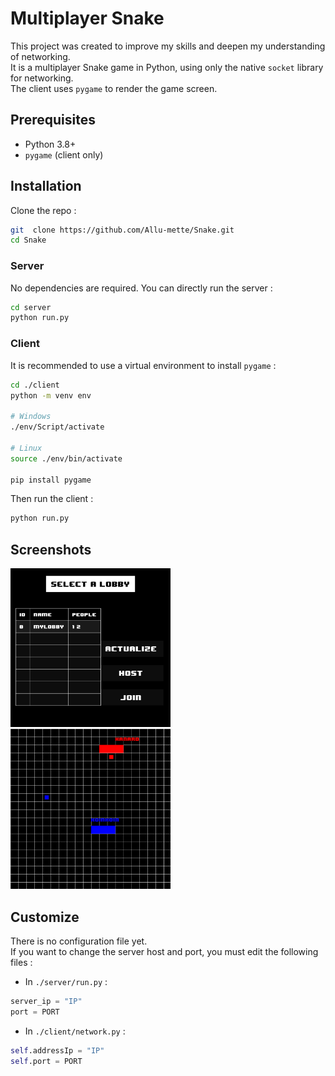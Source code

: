
# Multiplayer Snake

This project was created to improve my skills and deepen my understanding of networking.  
It is a multiplayer Snake game in Python, using only the native `socket` library for networking.  
The client uses `pygame` to render the game screen.  


## Prerequisites

- Python 3.8+
- `pygame` (client only)

## Installation

Clone the repo :
```bash
git  clone https://github.com/Allu-mette/Snake.git
cd Snake
```

### Server

No dependencies are required. You can directly run the server :
```bash
cd server
python run.py
```

### Client

It is recommended to use a virtual environment to install `pygame` :
```bash
cd ./client
python -m venv env

# Windows
./env/Script/activate

# Linux
source ./env/bin/activate

pip install pygame
```
Then run the client : 
```bash
python run.py
```

## Screenshots

<img src="docs/lobby-selection.png" width="256" alt="Lobby selection"/>
<img src="docs/gameplay.png" width="256" alt="Gameplay"/>


## Customize
There is no configuration file yet.   
If you want to change the server host and port, you must edit the following files :

- In `./server/run.py` :
```python
server_ip = "IP"
port = PORT
```

- In `./client/network.py` :
```python
self.addressIp = "IP"
self.port = PORT
```
